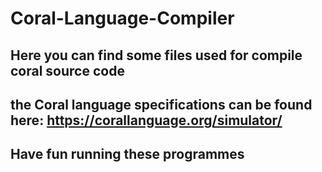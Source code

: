 # Coral-Language-Compiler

## Here you can find some files used for compile coral source code


## the Coral language specifications can be found here: https://corallanguage.org/simulator/

## Have fun running these programmes
